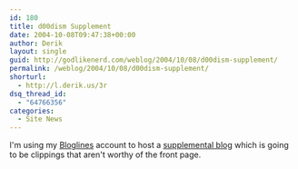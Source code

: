 ```yaml
---
id: 180
title: d00dism Supplement
date: 2004-10-08T09:47:38+00:00
author: Derik
layout: single
guid: http://godlikenerd.com/weblog/2004/10/08/d00dism-supplement/
permalink: /weblog/2004/10/08/d00dism-supplement/
shorturl:
  - http://l.derik.us/3r
dsq_thread_id:
  - "64766356"
categories:
  - Site News
---
```

I'm using my [Bloglines](http://www.bloglines.com) account to host a [supplemental blog](http://www.bloglines.com/blog/derik) which is going to be clippings that aren't worthy of the front page.